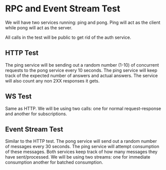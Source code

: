 # RPC and Event Stream Test

We will have two services running: ping and pong. Ping will act as the client while pong will act as the server. 

All calls in the test will be public to get rid of the auth service.

## HTTP Test

The ping service will be sending out a random number (1-10) of concurrent requests to the pong service every 10 seconds.
The ping service will keep track of the expected number of answers and actual answers. The service will also count any
non 2XX responses it gets.

## WS Test

Same as HTTP. We will be using two calls: one for normal request-response and another for subscriptions.

## Event Stream Test

Similar to the HTTP test. The pong service will send out a random number of messages every 30 seconds. The ping service
will attempt consumption of these messages. Both services keep track of how many messages they have sent/processed.
We will be using two streams: one for immediate consumption another for batched consumption.
